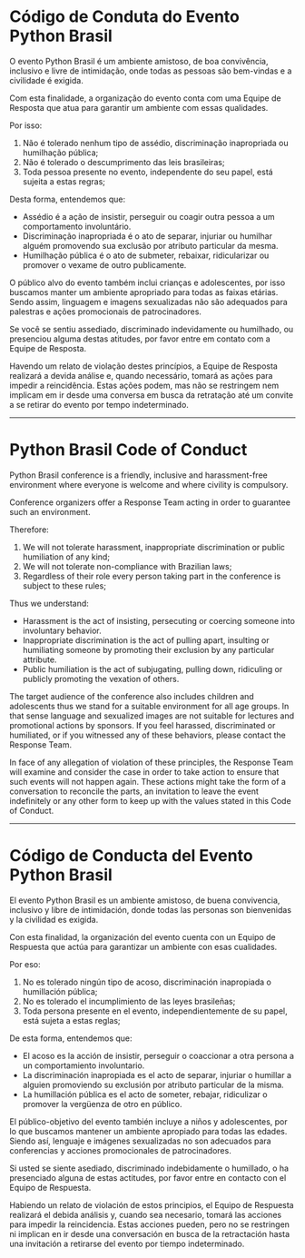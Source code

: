 # Código de Conduta do Evento Python Brasil

O evento Python Brasil é um ambiente amistoso, de boa convivência, inclusivo e livre de intimidação, onde todas as pessoas são bem-vindas e a civilidade é exigida.

Com esta finalidade, a organização do evento conta com uma Equipe de Resposta que atua para garantir um ambiente com essas qualidades.

Por isso:

1. Não é tolerado nenhum tipo de assédio, discriminação inapropriada ou humilhação pública;
1. Não é tolerado o descumprimento das leis brasileiras;
1. Toda pessoa presente no evento, independente do seu papel, está sujeita a estas regras;

Desta forma, entendemos que:

- Assédio é a ação de insistir, perseguir ou coagir outra pessoa a um comportamento involuntário.
- Discriminação inapropriada é o ato de separar, injuriar ou humilhar alguém promovendo sua exclusão por atributo particular da mesma.
- Humilhação pública é o ato de submeter, rebaixar, ridicularizar ou promover o vexame de outro publicamente.

O público alvo do evento também inclui crianças e adolescentes, por isso buscamos manter um ambiente apropriado para todas as faixas etárias. Sendo assim, linguagem e imagens sexualizadas não são adequados para palestras e ações promocionais de patrocinadores.

Se você se sentiu assediado, discriminado indevidamente ou humilhado, ou presenciou alguma destas atitudes, por favor entre em contato com a Equipe de Resposta.

Havendo um relato de violação destes princípios, a Equipe de Resposta realizará a devida análise e, quando necessário, tomará as ações para impedir a reincidência. Estas ações podem, mas não se restringem nem implicam em ir desde uma conversa em busca da retratação até um convite a se retirar do evento por tempo indeterminado.

---

# Python Brasil Code of Conduct

Python Brasil conference is a friendly, inclusive and harassment-free environment where everyone is welcome and where civility is compulsory.

Conference organizers offer a Response Team acting in order to guarantee such an environment.

Therefore:

1. We will not tolerate harassment, inappropriate discrimination or public humiliation of any kind;
1. We will not tolerate non-compliance with Brazilian laws;
1. Regardless of their role every person taking part in  the conference is subject to these rules;

Thus we understand:

- Harassment is the act of insisting, persecuting or coercing someone into involuntary behavior.
- Inappropriate discrimination is the act of pulling apart, insulting or humiliating someone by promoting their exclusion by any particular attribute.
- Public humiliation is the act of subjugating, pulling down, ridiculing or publicly promoting the vexation of others.

The target audience of the conference also includes children and adolescents thus we stand for a suitable environment for all age groups. In that sense language and sexualized images are not suitable for lectures and promotional actions by sponsors.
If you feel harassed, discriminated or humiliated, or if you witnessed any of these behaviors, please contact the Response Team.

In face of any allegation of violation of these principles, the Response Team will examine and consider the case in order to take action to ensure that such events will not happen again. These actions might take the form of a conversation to reconcile the parts, an invitation to leave the event indefinitely or any other form to keep up with the values stated in this Code of Conduct.

---

# Código de Conducta del Evento Python Brasil

El evento Python Brasil es un ambiente amistoso, de buena convivencia, inclusivo y libre de intimidación, donde todas las personas son bienvenidas y la civilidad es exigida.

Con esta finalidad, la organización del evento cuenta con un Equipo de Respuesta que actúa para garantizar un ambiente con esas cualidades.

Por eso:

1. No es tolerado ningún tipo de acoso, discriminación inapropiada o humillación pública;
2. No es tolerado el incumplimiento de las leyes brasileñas;
3. Toda persona presente en el evento, independientemente de su papel, está sujeta a estas reglas;

De esta forma, entendemos que:

- El acoso es la acción de insistir, perseguir o coaccionar a otra persona a un comportamiento involuntario.
- La discriminación inapropiada es el acto de separar, injuriar o humillar a alguien promoviendo su exclusión por atributo particular de la misma.
- La humillación pública es el acto de someter, rebajar, ridiculizar o promover la vergüenza de otro en público.

El público-objetivo del evento también incluye a niños y adolescentes, por lo que buscamos mantener un ambiente apropiado para todas las edades. Siendo así, lenguaje e imágenes sexualizadas no son adecuados para conferencias y acciones promocionales de patrocinadores.

Si usted se siente asediado, discriminado indebidamente o humillado, o ha presenciado alguna de estas actitudes, por favor entre en contacto con el Equipo de Respuesta.

Habiendo un relato de violación de estos principios, el Equipo de Respuesta realizará el debida análisis y, cuando sea necesario, tomará las acciones para impedir la reincidencia. Estas acciones pueden, pero no se restringen ni implican en ir desde una conversación en busca de la retractación hasta una invitación a retirarse del evento por tiempo indeterminado.
